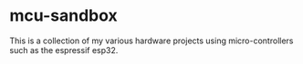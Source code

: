 # mcu-sandbox
This is a collection of my various hardware projects using micro-controllers such as the espressif esp32.
